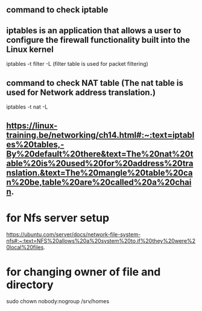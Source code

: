 ## command to check iptable
## iptables is an application that allows a user to configure the firewall functionality built into the Linux kernel
iptables -t filter -L 
(filter table is used for packet filtering)
## command to check NAT table (The nat table is used for Network address translation.)
iptables -t nat -L
## https://linux-training.be/networking/ch14.html#:~:text=iptables%20tables,-By%20default%20there&text=The%20nat%20table%20is%20used%20for%20address%20translation.&text=The%20mangle%20table%20can%20be,table%20are%20called%20a%20chain.
# for Nfs server setup 
https://ubuntu.com/server/docs/network-file-system-nfs#:~:text=NFS%20allows%20a%20system%20to,if%20they%20were%20local%20files.
# for changing owner of file and directory
sudo chown nobody:nogroup /srv/homes
